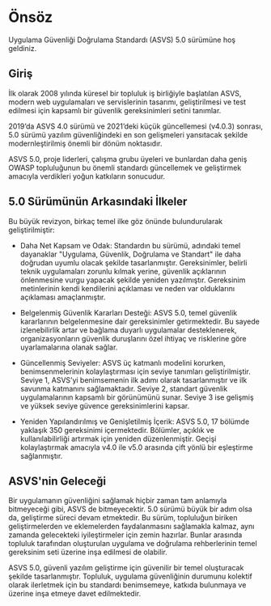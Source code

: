 # Önsöz

Uygulama Güvenliği Doğrulama Standardı (ASVS) 5.0 sürümüne hoş geldiniz.

## Giriş

İlk olarak 2008 yılında küresel bir topluluk iş birliğiyle başlatılan ASVS, modern web uygulamaları ve servislerinin tasarımı, geliştirilmesi ve test edilmesi için kapsamlı bir güvenlik gereksinimleri setini tanımlar.

2019’da ASVS 4.0 sürümü ve 2021’deki küçük güncellemesi (v4.0.3) sonrası, 5.0 sürümü yazılım güvenliğindeki en son gelişmeleri yansıtacak şekilde modernleştirilmiş önemli bir dönüm noktasıdır.

ASVS 5.0, proje liderleri, çalışma grubu üyeleri ve bunlardan daha geniş OWASP topluluğunun bu önemli standardı güncellemek ve geliştirmek amacıyla verdikleri yoğun katkıların sonucudur.


## 5.0 Sürümünün Arkasındaki İlkeler

Bu büyük revizyon, birkaç temel ilke göz önünde bulundurularak geliştirilmiştir:

* Daha Net Kapsam ve Odak: Standardın bu sürümü, adındaki temel dayanaklar "Uygulama, Güvenlik, Doğrulama ve Standart" ile daha doğrudan uyumlu olacak şekilde tasarlanmıştır. Gereksinimler, belirli teknik uygulamaları zorunlu kılmak yerine, güvenlik açıklarının önlenmesine vurgu yapacak şekilde yeniden yazılmıştır. Gereksinim metinlerinin kendi kendilerini açıklaması ve neden var olduklarını açıklaması amaçlanmıştır.

* Belgelenmiş Güvenlik Kararları Desteği: ASVS 5.0, temel güvenlik kararlarının belgelenmesine dair gereksinimler getirmektedir. Bu sayede izlenebilirlik artar ve bağlama duyarlı uygulamalar desteklenerek, organizasyonların güvenlik duruşlarını özel ihtiyaç ve risklerine göre uyarlamalarına olanak sağlar.

* Güncellenmiş Seviyeler: ASVS üç katmanlı modelini korurken, benimsenmelerinin kolaylaştırması için seviye tanımları geliştirilmiştir. Seviye 1, ASVS’yi benimsemenin ilk adımı olarak tasarlanmıştır ve ilk savunma katmanını sağlamaktadır. Seviye 2, standart güvenlik uygulamalarının kapsamlı bir görünümünü sunar. Seviye 3 ise gelişmiş ve yüksek seviye güvence gereksinimlerini kapsar.

* Yeniden Yapılandırılmış ve Genişletilmiş İçerik: ASVS 5.0, 17 bölümde yaklaşık 350 gereksinimi içermektedir. Bölümler, açıklık ve kullanılabilirliği artırmak için yeniden düzenlenmiştir. Geçişi kolaylaştırmak amacıyla v4.0 ile v5.0 arasında çift yönlü bir eşleştirme sağlanmıştır.

## ASVS'nin Geleceği

Bir uygulamanın güvenliğini sağlamak hiçbir zaman tam anlamıyla bitmeyeceği gibi, ASVS de bitmeyecektir. 5.0 sürümü büyük bir adım olsa da, geliştirme süreci devam etmektedir. Bu sürüm, topluluğun biriken geliştirmelerden ve eklemelerden faydalanmasını sağlamakla kalmaz, aynı zamanda gelecekteki iyileştirmeler için zemin hazırlar. Bunlar arasında topluluk tarafından oluşturulan uygulama ve doğrulama rehberlerinin temel gereksinim seti üzerine inşa edilmesi de olabilir.

ASVS 5.0, güvenli yazılım geliştirme için güvenilir bir temel oluşturacak şekilde tasarlanmıştır. Topluluk, uygulama güvenliğinin durumunu kolektif olarak ilerletmek için bu standardı benimsemeye, katkıda bulunmaya ve üzerine inşa etmeye davet edilmektedir.
